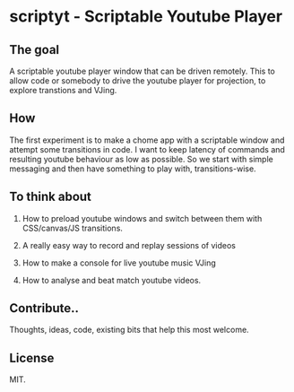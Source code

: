 # scriptyt - Scriptable Youtube Player

## The goal

A scriptable youtube player window that can be driven remotely.  This to allow
code or somebody to drive the youtube player for projection, to explore
transtions and VJing.

## How

The first experiment is to make a chome app with a scriptable window and
attempt some transitions in code.  I want to keep latency of commands and 
resulting youtube behaviour as low as possible.  So we start with simple
messaging and then have something to play with, transitions-wise.

## To think about

1. How to preload youtube windows and switch between them with CSS/canvas/JS 
transitions.

2. A really easy way to record and replay sessions of videos

3. How to make a console for live youtube music VJing

4. How to analyse and beat match youtube videos.

## Contribute..

Thoughts, ideas, code, existing bits that help this most welcome.

## License

MIT.

